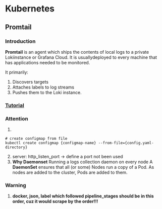 # Kubernetes
## Promtail
### Introduction
**Promtail** is an agent which ships the contents of local logs to a private Lokiinstance or Grafana Cloud. It is usuallydeployed to every machine that has applications needed to be monitored.

It primarily:
1. Discovers targets
2. Attaches labels to log streams
3. Pushes them to the Loki instance.
### [Tutorial](https://www.bookstack.cn/read/loki/clients-promtail-README.md)
### Attention
1. 
```
# create configmap from file
kubectl create configmap {configmap-name} --from-file={config.yaml-directory}
```
2. server: http_listen_port -> define a port not been used
3. **Why Daemonset**
Running a logs collection daemon on every node
A **DaemonSet** ensures that all (or some) Nodes run a copy of a Pod. As nodes are added to the cluster, Pods are added to them.

### Warning
1. **docker, json, label which followed pipeline\_stages should be in this order, cuz it would scrape by the order!!!**